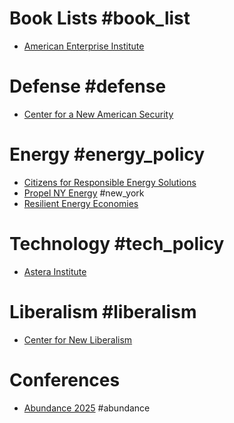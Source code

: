 # Book Lists #book_list 
- [American Enterprise Institute](https://www.aei.org/research-products/books/)
# Defense #defense
- [Center for a New American Security](https://www.cnas.org/)
# Energy #energy_policy 
- [Citizens for Responsible Energy Solutions](https://en.wikipedia.org/wiki/Citizens_for_Responsible_Energy_Solutions)
- [Propel NY Energy](https://www.propelnyenergy.com/) #new_york
- [Resilient Energy Economies](https://www.resilientenergyeconomies.org/)
# Technology #tech_policy 
- [Astera Institute](https://astera.org/about/)
# Liberalism #liberalism
- [Center for New Liberalism](https://cnliberalism.org/)
# Conferences
- [Abundance 2025](https://www.abundancedc.org/) #abundance
